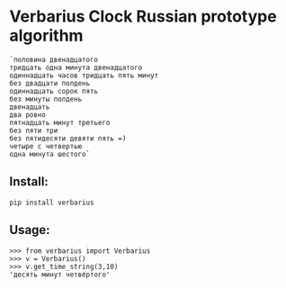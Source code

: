 # Verbarius Clock Russian prototype algorithm

    `половина двенадцатого
    тридцать одна минута двенадцатого
    одиннадцать часов тридцать пять минут
    без двадцати полдень
    одиннадцать сорок пять
    без минуты полдень
    двенадцать
    два ровно
    пятнадцать минут третьего
    без пяти три
    без пятидесяти девяти пять =)
    четыре с четвертью
    одна минута шестого`

## Install:

`pip install verbarius`

## Usage:

```
>>> from verbarius import Verbarius
>>> v = Verbarius()
>>> v.get_time_string(3,10)
'десять минут четвёртого'
```
